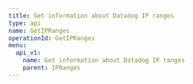 ```yaml
---
title: Get information about Datadog IP ranges
type: api
name: GetIPRanges
operationId: GetIPRanges
menu:
  api_v1:
    name: Get information about Datadog IP ranges
    parent: IPRanges
---
```

